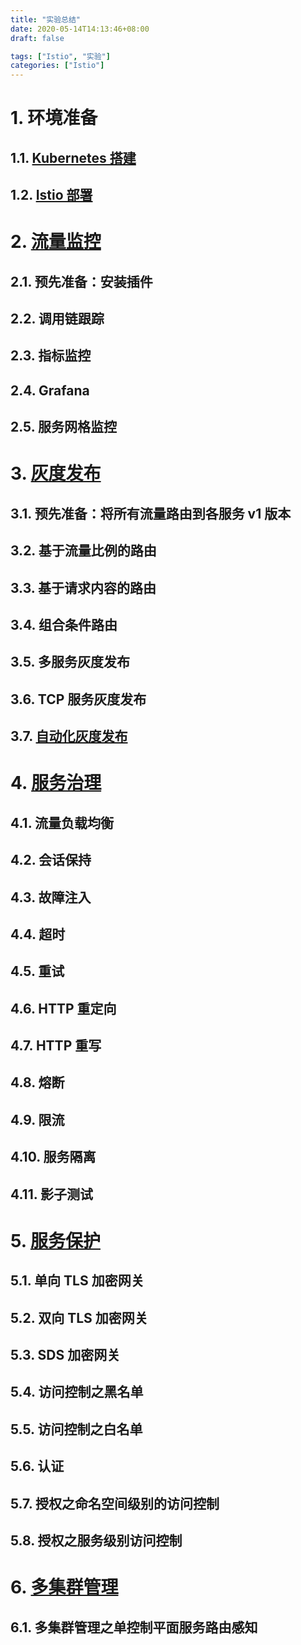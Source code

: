 ```yaml
---
title: "实验总结"
date: 2020-05-14T14:13:46+08:00
draft: false

tags: ["Istio", "实验"]
categories: ["Istio"]
---
```


# 1. 环境准备

## 1.1. [Kubernetes 搭建](http://localhost:1313/2020/kubeadm%E6%90%AD%E5%BB%BAkubernetes%E9%9B%86%E7%BE%A4/)

## 1.2. [Istio 部署](http://localhost:1313/2020/helm3%E9%83%A8%E7%BD%B2istio-1.4/)

# 2. [流量监控](http://localhost:1313/2020/%E6%B5%81%E9%87%8F%E7%9B%91%E6%8E%A7/)

## 2.1. 预先准备：安装插件

## 2.2. 调用链跟踪

## 2.3. 指标监控

## 2.4. Grafana

## 2.5. 服务网格监控

# 3. [灰度发布](http://localhost:1313/2020/%E7%81%B0%E5%BA%A6%E5%8F%91%E5%B8%83/)

## 3.1. 预先准备：将所有流量路由到各服务 v1 版本

## 3.2. 基于流量比例的路由

## 3.3. 基于请求内容的路由

## 3.4. 组合条件路由

## 3.5. 多服务灰度发布

## 3.6. TCP 服务灰度发布

## 3.7. [自动化灰度发布](http://localhost:1313/2020/%E8%87%AA%E5%8A%A8%E5%8C%96%E7%81%B0%E5%BA%A6%E5%8F%91%E5%B8%83/)

# 4. [服务治理](http://localhost:1313/2020/%E6%9C%8D%E5%8A%A1%E6%B2%BB%E7%90%86/)

## 4.1. 流量负载均衡

## 4.2. 会话保持

## 4.3. 故障注入

## 4.4. 超时

## 4.5. 重试

## 4.6. HTTP 重定向

## 4.7. HTTP 重写

## 4.8. 熔断

## 4.9. 限流

## 4.10. 服务隔离

## 4.11. 影子测试

# 5. [服务保护](http://localhost:1313/2020/%E6%9C%8D%E5%8A%A1%E4%BF%9D%E6%8A%A4/)

## 5.1. 单向 TLS 加密网关

## 5.2. 双向 TLS 加密网关

## 5.3. SDS 加密网关

## 5.4. 访问控制之黑名单

## 5.5. 访问控制之白名单

## 5.6. 认证

## 5.7. 授权之命名空间级别的访问控制

## 5.8. 授权之服务级别访问控制

# 6. [多集群管理](http://localhost:1313/2020/%E5%A4%9A%E9%9B%86%E7%BE%A4%E7%AE%A1%E7%90%86/)

## 6.1. 多集群管理之单控制平面服务路由感知